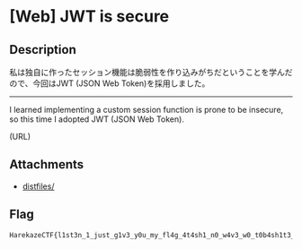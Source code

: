 # [Web] JWT is secure
## Description
私は独自に作ったセッション機能は脆弱性を作り込みがちだということを学んだので、今回はJWT (JSON Web Token)を採用しました。

---

I learned implementing a custom session function is prone to be insecure, so this time I adopted JWT (JSON Web Token).

(URL)

## Attachments
- [distfiles/](distfiles/)

## Flag
```
HarekazeCTF{l1st3n_1_just_g1v3_y0u_my_fl4g_4t4sh1_n0_w4v3_w0_t0b4sh1t3_m1ruk4r4}
```